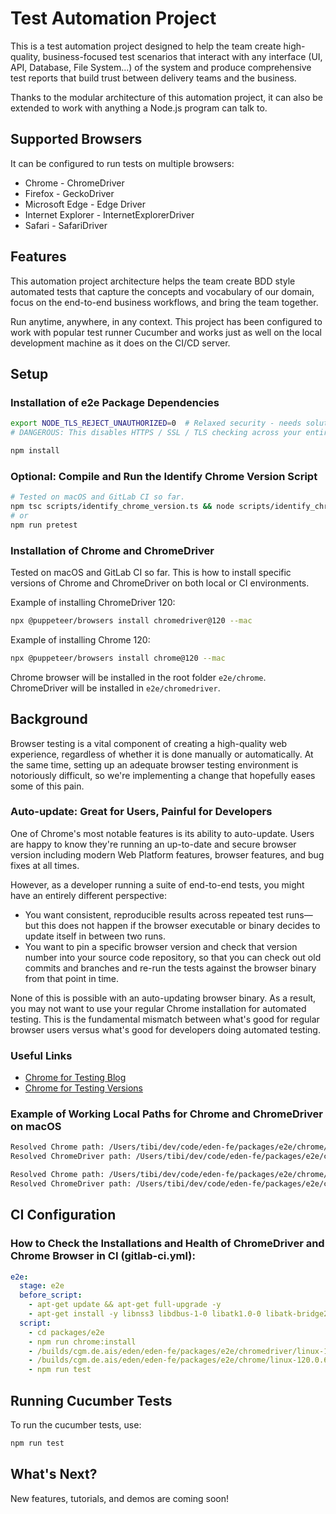 
# Test Automation Project

This is a test automation project designed to help the team create high-quality, business-focused test scenarios that interact with any interface (UI, API, Database, File System...) of the system and produce comprehensive test reports that build trust between delivery teams and the business.

Thanks to the modular architecture of this automation project, it can also be extended to work with anything a Node.js program can talk to.

## Supported Browsers

It can be configured to run tests on multiple browsers:
- Chrome - ChromeDriver
- Firefox - GeckoDriver
- Microsoft Edge - Edge Driver
- Internet Explorer - InternetExplorerDriver
- Safari - SafariDriver

## Features

This automation project architecture helps the team create BDD style automated tests that capture the concepts and vocabulary of our domain, focus on the end-to-end business workflows, and bring the team together.

Run anytime, anywhere, in any context. This project has been configured to work with popular test runner Cucumber and works just as well on the local development machine as it does on the CI/CD server.

## Setup

### Installation of e2e Package Dependencies

```sh
export NODE_TLS_REJECT_UNAUTHORIZED=0  # Relaxed security - needs solution
# DANGEROUS: This disables HTTPS / SSL / TLS checking across your entire node.js environment. Please find a solution using an https agent

npm install
```

### Optional: Compile and Run the Identify Chrome Version Script

```sh
# Tested on macOS and GitLab CI so far.
npm tsc scripts/identify_chrome_version.ts && node scripts/identify_chrome_version.js
# or
npm run pretest
```

### Installation of Chrome and ChromeDriver

Tested on macOS and GitLab CI so far. This is how to install specific versions of Chrome and ChromeDriver on both local or CI environments.

Example of installing ChromeDriver 120:

```sh
npx @puppeteer/browsers install chromedriver@120 --mac
```

Example of installing Chrome 120:

```sh
npx @puppeteer/browsers install chrome@120 --mac
```

Chrome browser will be installed in the root folder `e2e/chrome`. ChromeDriver will be installed in `e2e/chromedriver`.

## Background

Browser testing is a vital component of creating a high-quality web experience, regardless of whether it is done manually or automatically. At the same time, setting up an adequate browser testing environment is notoriously difficult, so we're implementing a change that hopefully eases some of this pain.

### Auto-update: Great for Users, Painful for Developers

One of Chrome's most notable features is its ability to auto-update. Users are happy to know they're running an up-to-date and secure browser version including modern Web Platform features, browser features, and bug fixes at all times.

However, as a developer running a suite of end-to-end tests, you might have an entirely different perspective:
- You want consistent, reproducible results across repeated test runs—but this does not happen if the browser executable or binary decides to update itself in between two runs.
- You want to pin a specific browser version and check that version number into your source code repository, so that you can check out old commits and branches and re-run the tests against the browser binary from that point in time.

None of this is possible with an auto-updating browser binary. As a result, you may not want to use your regular Chrome installation for automated testing. This is the fundamental mismatch between what's good for regular browser users versus what's good for developers doing automated testing.

### Useful Links

- [Chrome for Testing Blog](https://developer.chrome.com/blog/chrome-for-testing/)
- [Chrome for Testing Versions](https://developer.chrome.com/blog/chrome-for-testing/)

### Example of Working Local Paths for Chrome and ChromeDriver on macOS

```sh
Resolved Chrome path: /Users/tibi/dev/code/eden-fe/packages/e2e/chrome/mac_arm-115.0.5790.170/chrome-mac-arm64/Google Chrome for Testing.app/Contents/MacOS/
Resolved ChromeDriver path: /Users/tibi/dev/code/eden-fe/packages/e2e/chromedriver/mac_arm-115.0.5790.170/chromedriver-mac-arm64/chromedriver

Resolved Chrome path: /Users/tibi/dev/code/eden-fe/packages/e2e/chrome/mac_arm-120.0.6099.109/chrome-mac-arm64/Google Chrome for Testing.app/Contents/MacOS/
Resolved ChromeDriver path: /Users/tibi/dev/code/eden-fe/packages/e2e/chromedriver/mac_arm-120.0.6099.109/chromedriver-mac-arm64/chromedriver
```

## CI Configuration

### How to Check the Installations and Health of ChromeDriver and Chrome Browser in CI (gitlab-ci.yml):

```yml
e2e:
  stage: e2e
  before_script:
    - apt-get update && apt-get full-upgrade -y
    - apt-get install -y libnss3 libdbus-1-0 libatk1.0-0 libatk-bridge2.0-0 libcups2 libdrm2 libxkbcommon-x11-0 libxcomposite1 libxdamage1 libxfixes3 libx16 libxrandr2 libxrender1 libxslt1 libxtst6 ca-certificates fonts-liberation libindicator3 libpango1.0-0 libglibmm-2.4-1v5 libgthread-2.0-0 libdb libaio2
  script:
    - cd packages/e2e
    - npm run chrome:install
    - /builds/cgm.de.ais/eden/eden-fe/packages/e2e/chromedriver/linux-120.0.6099.109/chromedriver --version
    - /builds/cgm.de.ais/eden/eden-fe/packages/e2e/chrome/linux-120.0.6099.109/chrome --version
    - npm run test
```

## Running Cucumber Tests

To run the cucumber tests, use:

```sh
npm run test
```

## What's Next?

New features, tutorials, and demos are coming soon!
